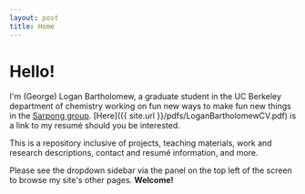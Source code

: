 ```yaml
---
layout: post
title: Home
---
```


# Hello!
I'm (George) Logan Bartholomew, a graduate student in the UC Berkeley department of chemistry working on fun new ways to make fun new things in the [Sarpong group](https://www.sarponggroup.com/). [Here]({{ site.url }}/pdfs/LoganBartholomewCV.pdf) is a link to my resumé should you be interested. 

This is a repository inclusive of projects, teaching materials, work and research descriptions, contact and resumé information, and more. 

Please see the dropdown sidebar via the panel on the top left of the screen to browse my site's other pages. **Welcome!**
